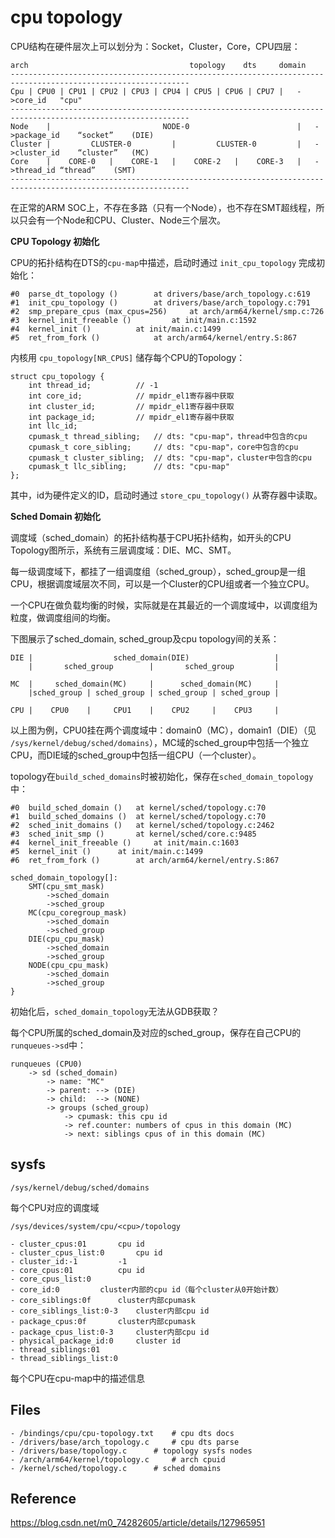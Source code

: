 # cpu topology

CPU结构在硬件层次上可以划分为：Socket，Cluster，Core，CPU四层：

```
arch									topology	dts		domain
--------------------------------------------------------------------------------------------------------------
Cpu	| CPU0 | CPU1 | CPU2 | CPU3 | CPU4 | CPU5 | CPU6 | CPU7 |	->core_id	"cpu"
--------------------------------------------------------------------------------------------------------------
Node	|                         NODE-0                        |	->package_id	“socket”	(DIE)
Cluster |         CLUSTER-0         |         CLUSTER-0         |	->cluster_id	“cluster”	(MC)
Core    |    CORE-0   |    CORE-1   |    CORE-2   |    CORE-3   |	->thread_id	“thread”	(SMT)
--------------------------------------------------------------------------------------------------------------
```

在正常的ARM SOC上，不存在多路（只有一个Node），也不存在SMT超线程，所以只会有一个Node和CPU、Cluster、Node三个层次。

**CPU Topology 初始化**

CPU的拓扑结构在DTS的`cpu-map`中描述，启动时通过 `init_cpu_topology` 完成初始化：

```
#0  parse_dt_topology () 		at drivers/base/arch_topology.c:619
#1  init_cpu_topology ()		at drivers/base/arch_topology.c:791
#2  smp_prepare_cpus (max_cpus=256) 	at arch/arm64/kernel/smp.c:726
#3  kernel_init_freeable () 		at init/main.c:1592
#4  kernel_init () 			at init/main.c:1499
#5  ret_from_fork () 			at arch/arm64/kernel/entry.S:867
```
内核用 `cpu_topology[NR_CPUS]` 储存每个CPU的Topology：

```
struct cpu_topology {
	int thread_id;			// -1
	int core_id;			// mpidr_el1寄存器中获取
	int cluster_id;			// mpidr_el1寄存器中获取
	int package_id;			// mpidr_el1寄存器中获取
	int llc_id;
	cpumask_t thread_sibling;	// dts: "cpu-map"，thread中包含的cpu
	cpumask_t core_sibling;		// dts: "cpu-map"，core中包含的cpu
	cpumask_t cluster_sibling;	// dts: "cpu-map"，cluster中包含的cpu
	cpumask_t llc_sibling;		// dts: "cpu-map"
};
```

其中，id为硬件定义的ID，启动时通过 `store_cpu_topology()` 从寄存器中读取。

**Sched Domain 初始化**

调度域（sched_domain）的拓扑结构基于CPU拓扑结构，如开头的CPU Topology图所示，系统有三层调度域：DIE、MC、SMT。

每一级调度域下，都挂了一组调度组（sched_group），sched_group是一组CPU，根据调度域层次不同，可以是一个Cluster的CPU组或者一个独立CPU。

一个CPU在做负载均衡的时候，实际就是在其最近的一个调度域中，以调度组为粒度，做调度组间的均衡。

下图展示了sched_domain, sched_group及cpu topology间的关系：

```
DIE	|                  sched_domain(DIE)                   |
	|       sched_group        |       sched_group         |

MC	|     sched_domain(MC)     |      sched_domain(MC)     |
	|sched_group | sched_group | sched_group | sched_group |

CPU	|    CPU0    |     CPU1    |    CPU2     |    CPU3     |
```

以上图为例，CPU0挂在两个调度域中：domain0（MC），domain1（DIE）（见 `/sys/kernel/debug/sched/domains`），MC域的sched_group中包括一个独立CPU，而DIE域的sched_group中包括一组CPU（一个cluster）。

topology在`build_sched_domains`时被初始化，保存在`sched_domain_topology`中：

```
#0  build_sched_domain () 	at kernel/sched/topology.c:70
#1  build_sched_domains () 	at kernel/sched/topology.c:70
#2  sched_init_domains () 	at kernel/sched/topology.c:2462
#3  sched_init_smp () 		at kernel/sched/core.c:9485
#4  kernel_init_freeable () 	at init/main.c:1603
#5  kernel_init () 		at init/main.c:1499
#6  ret_from_fork () 		at arch/arm64/kernel/entry.S:867

sched_domain_topology[]:
	SMT(cpu_smt_mask)
		->sched_domain
		->sched_group
	MC(cpu_coregroup_mask)
		->sched_domain
		->sched_group
	DIE(cpu_cpu_mask)
		->sched_domain
		->sched_group
	NODE(cpu_cpu_mask)
		->sched_domain
		->sched_group
}
```

初始化后，`sched_domain_topology`无法从GDB获取？

每个CPU所属的sched_domain及对应的sched_group，保存在自己CPU的`runqueues->sd`中：

```
runqueues (CPU0)
	-> sd (sched_domain)
		-> name: "MC"
		-> parent: --> (DIE)
		-> child:  --> (NONE)
		-> groups (sched_group)
			-> cpumask: this cpu id
			-> ref.counter: numbers of cpus in this domain (MC)
			-> next: siblings cpus of in this domain (MC)
```

## sysfs

`/sys/kernel/debug/sched/domains`

每个CPU对应的调度域

`/sys/devices/system/cpu/<cpu>/topology`

```
- cluster_cpus:01		cpu id
- cluster_cpus_list:0		cpu id
- cluster_id:-1			-1
- core_cpus:01			cpu id
- core_cpus_list:0
- core_id:0			cluster内部的cpu id（每个cluster从0开始计数）
- core_siblings:0f		cluster内部cpumask
- core_siblings_list:0-3	cluster内部cpu id
- package_cpus:0f		cluster内部cpumask
- package_cpus_list:0-3		cluster内部cpu id
- physical_package_id:0		cluster id
- thread_siblings:01
- thread_siblings_list:0
```

每个CPU在cpu-map中的描述信息

## Files

```
- /bindings/cpu/cpu-topology.txt	# cpu dts docs
- /drivers/base/arch_topology.c		# cpu dts parse
- /drivers/base/topology.c		# topology sysfs nodes
- /arch/arm64/kernel/topology.c		# arch cpuid
- /kernel/sched/topology.c		# sched domains
```

## Reference

<https://blog.csdn.net/m0_74282605/article/details/127965951>
